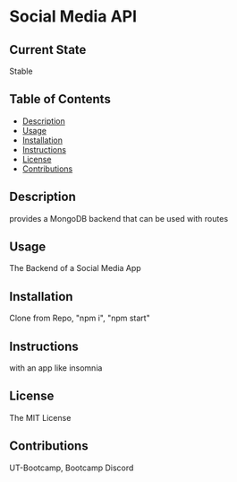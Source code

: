 # Social Media API
  
  ## Current State
  Stable
  ## Table of Contents
  <!--ts-->
  * [Description](#description)
  * [Usage](#Usage)
  * [Installation](#installation)
  * [Instructions](#instructions)
  * [License](#license)
  * [Contributions](#contribution)
  <!--te-->
  ## Description
  provides a MongoDB backend that can be used with routes
  ## Usage
  The Backend of a Social Media App
  ## Installation
  Clone from Repo, "npm i", "npm start"
  ## Instructions
  with an app like insomnia
  ## License
  The MIT License
  ## Contributions
  UT-Bootcamp, Bootcamp Discord
